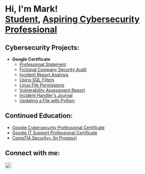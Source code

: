<h1>Hi, I'm Mark! <br/><a href="https://www.linkedin.com/in/mark-gonzalez-853b94198/">Student</a>, <a href="https://www.linkedin.com/in/mark-gonzalez-853b94198/">Aspiring Cybersecurity Professional</a>

<h2>Cybersecurity Projects:</h2>

- <b>Google Certificate</b>
  - [Professional Statement](https://github.com/MarkG1008/Professional-Statement)
  - [Fictional Company Security Audit](https://github.com/MarkG1008/Fictional-Company-Security-Audit)
  - [Incident Report Analysis](https://github.com/MarkG1008/Incident-Report-Analysis)
  - [Using SQL Filters](https://github.com/MarkG1008/SQL-Filters)
  - [Linux File Permissions](https://github.com/MarkG1008/Linux-File-Permissions)
  - [Vulnerability Assessment Report](https://github.com/MarkG1008/Vulnerability-Assessment-Report)
  - [Incident Handler's Journal](https://github.com/MarkG1008/Incident-Handler-s-Journal)
  - [Updating a File with Python ](https://github.com/MarkG1008/Updating-a-File-With-Python)


  

<h2>Continued Education: </h2>

- [Google Cybersecurity Professional Certificate](https://www.coursera.org/professional-certificates/google-cybersecurity?utm_medium=sem&utm_source=gg&utm_campaign=B2C_NAMER_google-cybersecurity_google_FTCOF_professional-certificates_country-US&campaignid=20086358053&adgroupid=147458924814&device=c&keyword=google%20cybersecurity%20certification&matchtype=b&network=g&devicemodel=&adposition=&creativeid=657336976318&hide_mobile_promo&gclid=Cj0KCQjwsp6pBhCfARIsAD3GZubFP1DI8RphL8zDk-94Eua2Juv0FErzmVOkXWeaj9cWa1zyMQ-bG34aAvRSEALw_wcB)
- [Google IT Support Professional Certificate](https://www.coursera.org/enroll/google-it-support/paidmedia?utm_medium=sem&utm_source=gg&utm_campaign=B2C_NAMER_google-it-support_google_FTCOF_professional-certificates_country-US-mostly-phrase&campaignid=1855233775&adgroupid=69991891855&device=c&keyword=it%20support%20certification&matchtype=b&network=g&devicemodel=&adposition=&creativeid=670992199329&hide_mobile_promo&gclid=Cj0KCQjwsp6pBhCfARIsAD3GZuYv05LbA85DD14b4HqwGQsMa8Kyx9Mux_f7V_lMxSoJAtijDmXQOUAaArFXEALw_wcB)
- [CompTIA Security+ (In Progess)](https://www.comptia.org/certifications/security)

<h2>Connect with me:</h2>

[<img align="left" alt="JoshMadakor | LinkedIn" width="22px" src="https://cdn.jsdelivr.net/npm/simple-icons@v3/icons/linkedin.svg" />][linkedin]

[linkedin]: https://www.linkedin.com/in/mark-gonzalez-853b94198/

<!--

Here are some ideas to get you started:

- 🔭 I’m currently working on ...
- 🌱 I’m currently learning ...
- 👯 I’m looking to collaborate on ...
- 🤔 I’m looking for help with ...
- 💬 Ask me about ...
- 📫 How to reach me: ...
- 😄 Pronouns: ...
- ⚡ Fun fact: ...
-->
